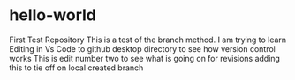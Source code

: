 # hello-world
First Test Repository
This is a test of the branch method.
I am trying to learn 
Editing in Vs Code to github desktop directory to see how version control works
This is edit number two to see what is going on for revisions
adding this to tie off on local created branch
